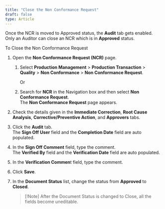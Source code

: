 ```yaml
---
title: "Close the Non Conformance Request"
draft: false
type: Article 
---
```


Once the NCR is moved to Approved status, the **Audit** tab gets enabled. Only an Auditor can close an NCR which is in **Approved** status.

To Close the Non Conformance Request

1.  Open the **Non Conformance Request (NCR)** page.

    1.  Select **Production Management** > **Production Transaction** > **Quality** > **Non Conformance** > **Non Conformance Request**.

        Or

    1.  Search for **NCR** in the Navigation box and then select **Non Conformance Request**. <br>The **Non Conformance Request** page appears.

2.  Check the details given in the **Immediate Correction**, **Root Cause Analysis**, **Corrective/Preventive Action**, and **Approvers** tabs.
3.  Click the **Audit** tab.
    <br> The **Sign Off User** field and the **Completion Date** field are auto populated.
5.  In the **Sign Off Comment** field, type the comment.
    <br> The **Verified By** field and the **Verification Date** field are auto populated.
7.  In the **Verification Commen**t field, type the comment.
8.  Click **Save**.
9.  In the **Document Status** list, change the status from **Approved** to **Closed**.

    >[!Note] After the Document Status is changed to Close, all the fields become uneditable.